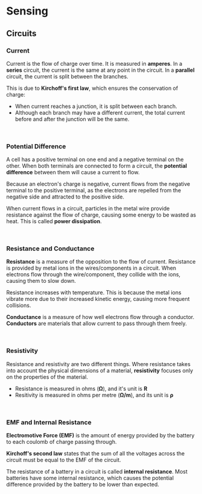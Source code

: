 # Sensing

## Circuits

### Current
Current is the flow of charge over time. It is measured in **amperes**. In a **series** circuit, the current is the same at any point in the circuit. In a **parallel** circuit, the current is split between the branches.

This is due to **Kirchoff's first law**, which ensures the conservation of charge:
- When current reaches a junction, it is split between each branch.
- Although each branch may have a different current, the total current before and after the junction will be the same.

<br>

### Potential Difference
A cell has a positive terminal on one end and a negative terminal on the other. When both terminals are connected to form a circuit, the **potential difference** between them will cause a current to flow.

Because an electron's charge is negative, current flows from the negative terminal to the positive terminal, as the electrons are repelled from the negative side and attracted to the positive side.

When current flows in a circuit, particles in the metal wire provide resistance against the flow of charge, causing some energy to be wasted as heat. This is called **power dissipation**.

<br>

<div style="page-break-before: always;"></div>

### Resistance and Conductance
**Resistance** is a measure of the opposition to the flow of current. Resistance is provided by metal ions in the wires/components in a circuit. When electrons flow through the wire/component, they collide with the ions, causing them to slow down.

Resistance increases with temperature. This is because the metal ions vibrate more due to their increased kinetic energy, causing more frequent collisions.

**Conductance** is a measure of how well electrons flow through a conductor. **Conductors** are materials that allow current to pass through them freely.

<br>

### Resistivity
Resistance and resistivity are two different things. Where resistance takes into account the physical dimensions of a material, **resistivity** focuses only on the properties of the material.
- Resistance is measured in ohms (**Ω**), and it's unit is **R**
- Resitivity is measured in ohms per metre (**Ω/m**), and its unit is **ρ**

<br>

### EMF and Internal Resistance
**Electromotive Force (EMF)** is the amount of energy provided by the battery to each coulomb of charge passing through.

**Kirchoff's second law** states that the sum of all the voltages across the circuit must be equal to the EMF of the circuit.

The resistance of a battery in a circuit is called **internal resistance**. Most batteries have some internal resistance, which causes the potential difference provided by the battery to be lower than expected.

















